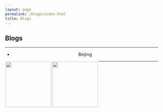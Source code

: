 ```yaml
---
layout: page
permalink: /blogs/index.html
title: Blogs
---
```


## Blogs

---

<center class="half">

- Beijing

<div style="float:left;border:solid 1px 000;margin:2px;"><img src="https://jiachunli98.github.io/images/jiachun.jpg" width="150" ></div>

<div style="float:left;border:solid 1px 000;margin:2px;"><img src="https://jiachunli98.github.io/images/jiachun.jpg" width="150" ></div>

<center>
 

---

<br>

